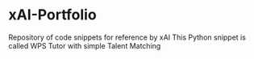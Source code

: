 # xAI-Portfolio
Repository of code snippets for reference by xAI
This Python snippet is called WPS Tutor with simple Talent Matching
